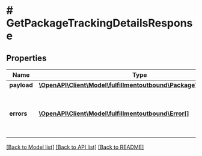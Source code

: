 # # GetPackageTrackingDetailsResponse

## Properties

Name | Type | Description | Notes
------------ | ------------- | ------------- | -------------
**payload** | [**\OpenAPI\Client\Model\fulfillmentoutbound\PackageTrackingDetails**](PackageTrackingDetails.md) |  | [optional]
**errors** | [**\OpenAPI\Client\Model\fulfillmentoutbound\Error[]**](Error.md) | A list of error responses returned when a request is unsuccessful. | [optional]

[[Back to Model list]](../../README.md#models) [[Back to API list]](../../README.md#endpoints) [[Back to README]](../../README.md)

